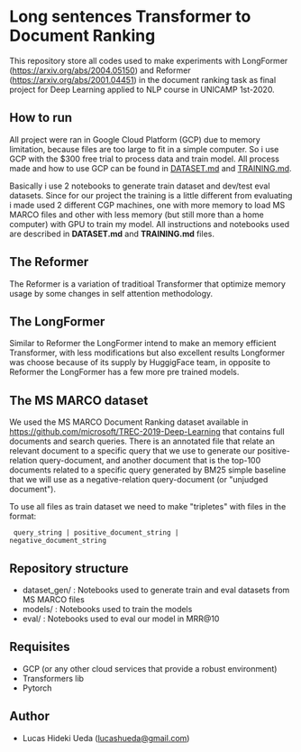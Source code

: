 # Long sentences Transformer to Document Ranking

This repository store all codes used to make experiments with LongFormer (https://arxiv.org/abs/2004.05150) and Reformer (https://arxiv.org/abs/2001.04451) in the document ranking task as final project for
Deep Learning applied to NLP course in UNICAMP 1st-2020.

## How to run

All project were ran in Google Cloud Platform (GCP) due to memory limitation, because files are too large to fit in a simple computer. So i use GCP with the $300 free trial to process data and train model. All process made and how to use GCP can be found in [DATASET.md](https://github.com/lucashueda/long_sentence_transformer/blob/master/DATASET.md) and [TRAINING.md]().

Basically i use 2 notebooks to generate train dataset and dev/test eval datasets. Since for our project the training is a little different from evaluating i made used 2 different CGP machines, one with more memory to load MS MARCO files and other with less memory (but still more than a home computer) with GPU to train my model. All instructions and notebooks used are described in **DATASET.md** and **TRAINING.md** files.

## The Reformer

The Reformer is a variation of traditioal Transformer that optimize memory usage by some changes in self attention methodology.

## The LongFormer

Similar to Reformer the LongFormer intend to make an memory efficient Transformer, with less modifications but also excellent results Longformer was choose because of its supply by HuggigFace team, in opposite to Reformer the LongFormer has a few more pre trained models.


## The MS MARCO dataset

We used the MS MARCO Document Ranking dataset available in https://github.com/microsoft/TREC-2019-Deep-Learning that contains full documents and search queries. There is an annotated file that relate an relevant document to a specific query that we use to generate our positive-relation query-document, and another document that is the top-100 documents related to a specific query generated by BM25 simple baseline that we will use as a negative-relation query-document (or "unjudged document").

To use all files as train dataset we need to make "tripletes" with files in the format: 

<code> query_string | positive_document_string | negative_document_string </code>

## Repository structure

- dataset_gen/ : Notebooks used to generate train and eval datasets from MS MARCO files
- models/ : Notebooks used to train the models
- eval/ : Notebooks used to eval our model in MRR@10

## Requisites

- GCP (or any other cloud services that provide a robust environment)
- Transformers lib
- Pytorch

## Author

* Lucas Hideki Ueda (lucashueda@gmail.com)


